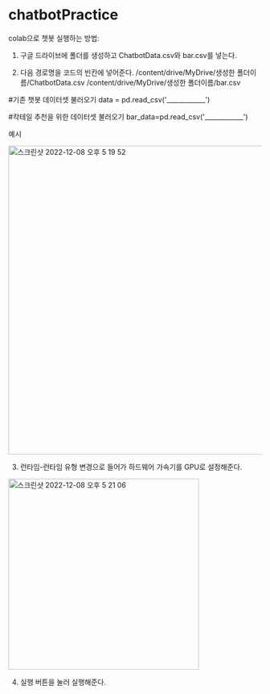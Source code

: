 # chatbotPractice

colab으로 챗봇 실행하는 방법: 

1. 구글 드라이브에 폴더를 생성하고 ChatbotData.csv와 bar.csv를 넣는다.


2. 다음 경로명을 코드의 빈칸에 넣어준다.
  /content/drive/MyDrive/생성한 폴더이름/ChatbotData.csv
  /content/drive/MyDrive/생성한 폴더이름/bar.csv

  #기존 챗봇 데이터셋 불러오기
  data = pd.read_csv('____________')

  #칵테일 추천을 위한 데이터셋 불러오기
  bar_data=pd.read_csv('____________')

  예시

<img width="613" alt="스크린샷 2022-12-08 오후 5 19 52" src="https://user-images.githubusercontent.com/88281319/206395329-9730f043-d641-413c-99d0-371fe88cc32e.png">


3. 런타임-런타임 유형 변경으로 들어가 하드웨어 가속기를 GPU로 설정해준다.

  <img width="379" alt="스크린샷 2022-12-08 오후 5 21 06" src="https://user-images.githubusercontent.com/88281319/206395534-672a1785-b219-45c9-b8d0-6c8289a3f6fe.png">


4. 실행 버튼을 눌러 실행해준다.
